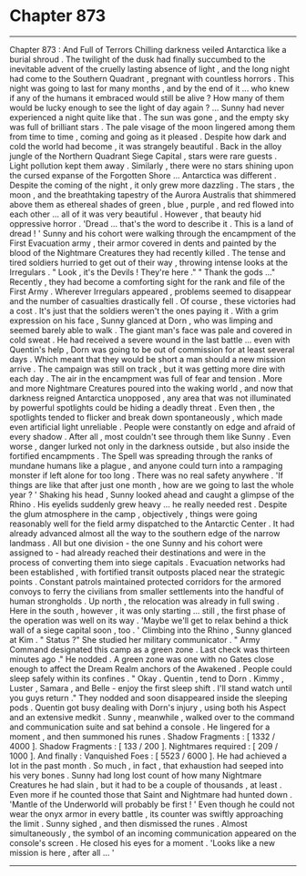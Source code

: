 
# Chapter 873


---

Chapter 873 : And Full of Terrors
Chilling darkness veiled Antarctica like a burial shroud . The twilight of the dusk had finally succumbed to the inevitable advent of the cruelly lasting absence of light , and the long night had come to the Southern Quadrant , pregnant with countless horrors .
This night was going to last for many months , and by the end of it ... who knew if any of the humans it embraced would still be alive ? How many of them would be lucky enough to see the light of day again ?
... Sunny had never experienced a night quite like that .
The sun was gone , and the empty sky was full of brilliant stars . The pale visage of the moon lingered among them from time to time , coming and going as it pleased . Despite how dark and cold the world had become , it was strangely beautiful .
Back in the alloy jungle of the Northern Quadrant Siege Capital , stars were rare guests . Light pollution kept them away . Similarly , there were no stars shining upon the cursed expanse of the Forgotten Shore ...
Antarctica was different . Despite the coming of the night , it only grew more dazzling . The stars , the moon , and the breathtaking tapestry of the Aurora Australis that shimmered above them as ethereal shades of green , blue , purple , and red flowed into each other ... all of it was very beautiful .
However , that beauty hid oppressive horror .
'Dread ... that's the word to describe it . This is a land of dread ! '
Sunny and his cohort were walking through the encampment of the First Evacuation army , their armor covered in dents and painted by the blood of the Nightmare Creatures they had recently killed . The tense and tired soldiers hurried to get out of their way , throwing intense looks at the Irregulars .
" Look , it's the Devils ! They're here ."
" Thank the gods ..."
Recently , they had become a comforting sight for the rank and file of the First Army . Wherever Irregulars appeared , problems seemed to disappear and the number of casualties drastically fell . Of course , these victories had a cost . It's just that the soldiers weren't the ones paying it .
With a grim expression on his face , Sunny glanced at Dorn , who was limping and seemed barely able to walk . The giant man's face was pale and covered in cold sweat . He had received a severe wound in the last battle ... even with Quentin's help , Dorn was going to be out of commission for at least several days . Which meant that they would be short a man should a new mission arrive .
The campaign was still on track , but it was getting more dire with each day . The air in the encampment was full of fear and tension . More and more Nightmare Creatures poured into the waking world , and now that darkness reigned Antarctica unopposed , any area that was not illuminated by powerful spotlights could be hiding a deadly threat .
Even then , the spotlights tended to flicker and break down spontaneously , which made even artificial light unreliable . People were constantly on edge and afraid of every shadow . After all , most couldn't see through them like Sunny .
Even worse , danger lurked not only in the darkness outside , but also inside the fortified encampments . The Spell was spreading through the ranks of mundane humans like a plague , and anyone could turn into a rampaging monster if left alone for too long .
There was no real safety anywhere .
'If things are like that after just one month , how are we going to last the whole year ? '
Shaking his head , Sunny looked ahead and caught a glimpse of the Rhino . His eyelids suddenly grew heavy ... he really needed rest .
Despite the glum atmosphere in the camp , objectively , things were going reasonably well for the field army dispatched to the Antarctic Center . It had already advanced almost all the way to the southern edge of the narrow landmass . All but one division - the one Sunny and his cohort were assigned to - had already reached their destinations and were in the process of converting them into siege capitals .
Evacuation networks had been established , with fortified transit outposts placed near the strategic points . Constant patrols maintained protected corridors for the armored convoys to ferry the civilians from smaller settlements into the handful of human strongholds . Up north , the relocation was already in full swing . Here in the south , however , it was only starting ... still , the first phase of the operation was well on its way .
'Maybe we'll get to relax behind a thick wall of a siege capital soon , too . ' Climbing into the Rhino , Sunny glanced at Kim .
" Status ?"
She studied her military communicator .
" Army Command designated this camp as a green zone . Last check was thirteen minutes ago ."
He nodded . A green zone was one with no Gates close enough to affect the Dream Realm anchors of the Awakened . People could sleep safely within its confines .
" Okay . Quentin , tend to Dorn . Kimmy , Luster , Samara , and Belle - enjoy the first sleep shift . I'll stand watch until you guys return ."
They nodded and soon disappeared inside the sleeping pods . Quentin got busy dealing with Dorn's injury , using both his Aspect and an extensive medkit . Sunny , meanwhile , walked over to the command and communication suite and sat behind a console .
He lingered for a moment , and then summoned his runes .
Shadow Fragments : [ 1332 / 4000 ].
Shadow Fragments : [ 133 / 200 ].
Nightmares required : [ 209 / 1000 ].
And finally :
Vanquished Foes : [ 5523 / 6000 ].
He had achieved a lot in the past month . So much , in fact , that exhaustion had seeped into his very bones . Sunny had long lost count of how many Nightmare Creatures he had slain , but it had to be a couple of thousands , at least . Even more if he counted those that Saint and Nightmare had hunted down .
'Mantle of the Underworld will probably be first ! '
Even though he could not wear the onyx armor in every battle , its counter was swiftly approaching the limit .
Sunny sighed , and then dismissed the runes . Almost simultaneously , the symbol of an incoming communication appeared on the console's screen .
He closed his eyes for a moment .
'Looks like a new mission is here , after all ... '

---

